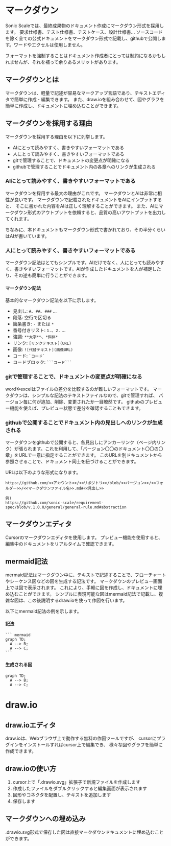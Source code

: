 # マークダウン

Sonic Scaleでは、最終成果物のドキュメント作成にマークダウン形式を採用します。
要求仕様書、テスト仕様書、テストケース、設計仕様書...
ソースコードを除く全ての公式ドキュメントをマークダウン形式で記載し、githubで公開します。ワードやエクセルは使用しません。

フォーマットを強制することはドキュメント作成者にとっては制約になるかもしれませんが、それを補って余りあるメリットがあります。

## マークダウンとは

マークダウンは、軽量で記述が容易なマークアップ言語であり、テキストエディタで簡単に作成・編集できます。
また、draw.ioを組み合わせて、図やグラフを簡単に作成し、ドキュメントに埋め込むことができます。

## マークダウンを採用する理由

マークダウンを採用する理由を以下に列挙します。

- AIにとって読みやすく、書きやすいフォーマットである
- 人にとって読みやすく、書きやすいフォーマットである
- gitで管理することで、ドキュメントの変更点が明確になる
- githubで管理することでドキュメント内の各章へのリンクが生成される

### AIにとって読みやすく、書きやすいフォーマットである

マークダウンを採用する最大の理由がこれです。
マークダウンとAIは非常に相性が良いです。
マークダウンで記載されたドキュメントをAIにインプットすると、
そこに書かれた内容をAIは正しく理解することができます。
また、AIにマークダウン形式のアウトプットを依頼すると、品質の高いアウトプットを出力してくれます。

ちなみに、本ドキュメントもマークダウン形式で書かれており、その半分くらいはAIが書いています。

### 人にとって読みやすく、書きやすいフォーマットである

マークダウン記法はとてもシンプルです。AIだけでなく、人にとっても読みやすく、書きやすいフォーマットです。AIが作成したドキュメントを人が補足したり、その逆も簡単に行うことができます。

#### マークダウン記法

基本的なマークダウン記法を以下に示します。

- 見出し: `#`、`##`、`###` ...
- 段落: 空行で区切る
- 箇条書き: `-` または `*`
- 番号付きリスト: `1.`、`2.` ...
- 強調: `**太字**`、`*斜体*`
- リンク: `[リンクテキスト](URL)`
- 画像: `![代替テキスト](画像URL)`
- コード: `` `コード` ``
- コードブロック: ` ```コード``` `

### gitで管理することで、ドキュメントの変更点が明確になる

wordやexcelはファイルの差分を比較するのが難しいフォーマットです。
マークダウンは、シンプルな記法のテキストファイルなので、gitで管理すれば、
バージョン毎に何が追加、削除、変更されたか一目瞭然です。
githubのプレビュー機能を使えば、プレビュー状態で差分を確認することもできます。

### githubで公開することでドキュメント内の見出しへのリンクが生成される

マークダウンをgithubで公開すると、各見出しにアンカーリンク（ページ内リンク）が張られます。これを利用して、「バージョン〇〇のドキュメント〇〇の〇章」をURLで一意に指定することができます。
このURLを別ドキュメントから参照させることで、ドキュメント同士を紐づけることができます。

URLは以下のような形式になります。

```
https://github.com/<<アカウント>>/<<リポジトリ>>/blob/<<バージョン>>/<<フォルダー>>/<<マークダウンファイル名>>.md#<<見出し>>

例)
https://github.com/sonic-scale/requirement-spec/blob/v.1.0.0/general/general-rule.md#abstraction
```

## マークダウンエディタ

Cursorのマークダウンエディタを使用します。
プレビュー機能を使用すると、編集中のドキュメントをリアルタイムで確認できます。


## mermaid記法

mermaid記法はマークダウン中に、テキストで記述することで、フローチャートやシーケンス図などの図を生成する記法です。
マークダウンのプレビュー画面上では図で表示されます。
これにより、手軽に図を作成し、ドキュメントに埋め込むことができます。
シンプルに表現可能な図はmermaid記法で記載し、複雑な図は、この後説明するdraw.ioを使って作図を行います。

以下にmermaid記法の例を示します。

#### 記法

~~~
``` mermaid
graph TD;
  A --> B;
  A --> C;
```
~~~

#### 生成される図

``` mermaid
graph TD;
  A --> B;
  A --> C;
```



# draw.io

## draw.ioエディタ

draw.ioは、Webブラウザ上で動作する無料の作図ツールですが、
cursorにプラグインをインストールすればcursor上で編集でき、
様々な図やグラフを簡単に作成できます。

## draw.ioの使い方

1. cursor上で「.drawio.svg」拡張子で新規ファイルを作成します
2. 作成したファイルをダブルクリックすると編集画面が表示されます
3. 図形やコネクタを配置し、テキストを追加します
4. 保存します

## マークダウンへの埋め込み

.drawio.svg形式で保存した図は直接マークダウンドキュメントに埋め込むことができます。